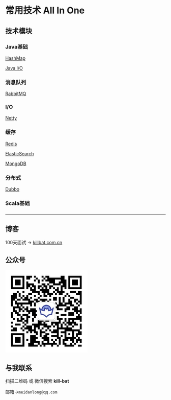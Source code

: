 # 常用技术 All In One 

## 技术模块

### Java基础
[HashMap]()

[Java I/O]()

### 消息队列
[RabbitMQ](https://github.com/Meidanlong/all-in-one/tree/master/rabbitmq)

### I/O
[Netty](https://github.com/Meidanlong/all-in-one/tree/master/netty)

### 缓存
[Redis]()

[ElasticSearch]()

[MongoDB]()

### 分布式
[Dubbo]()

### Scala基础

### 
---

## 博客

100天面试 -> [killbat.com.cn](https://www.killbat.com.cn/)

## 公众号

![100天面试公众号二维码](erweima.jpg)

## 与我联系

扫描二维码 或 微信搜索 **kill-bat**

邮箱->`meidanlong@qq.com`
